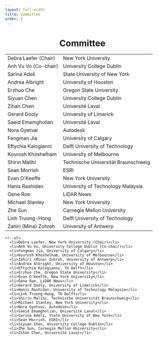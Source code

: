 ```yaml
---
layout: full-width
title: Committee
order: 2
---
```



<center>
    <h1 class="content-listing-header sans">Committee</h1>
</center>

<div class="content-listing">
	<center>
	    <table>
			<tr><td>Debra Laefer (Chair)</td><td>New York University</td></tr>
			<tr><td>Anh Vu Vo (Co-chair)</td><td>University College Dublin</td></tr>
			<tr><td>Sarina Adeli</td><td>State University of New York</td></tr>
			<tr><td>Andrea Albright</td><td>University of Houston</td></tr>
			<tr><td>Erzhuo Che</td><td>Oregon State University</td></tr>
			<tr><td>Siyuan Chen</td><td>University College Dublin</td></tr>
			<tr><td>Zihan Chen</td><td>Université Laval</td></tr>
			<tr><td>Gerard Dooly</td><td>University of Limerick</td></tr>
			<tr><td>Saeid Emamgholian</td><td>Université Laval</td></tr>
			<tr><td>Nora Gyetvai</td><td>Autodesk</td></tr>
			<tr><td>Fengman Jia</td><td>University of Calgary</td></tr>
			<tr><td>Eftychia Kalogianni</td><td>Delft University of Technology</td></tr>
			<tr><td>Kourosh Khoshelham</td><td>University of Melbourne</td></tr>
			<tr><td>Shirin Malihi</td><td>Technische Universität Braunschweig</td></tr>
			<tr><td>Sean Morrish</td><td>ESRI</td></tr>
			<tr><td>Evan O'Keeffe</td><td>New York University</td></tr>
			<tr><td>Hanis Rashidan</td><td>University of Technology Malaysia</td></tr>
			<tr><td>Gene Roe</td><td>LiDAR News</td></tr>	
			<tr><td>Michael Stanley</td><td>New York University</td></tr>
			<tr><td>Zhe Sun</td><td>Carnegie Mellon University</td></tr>
			<tr><td>Linh Truong-Hong</td><td>Delft University of Technology</td></tr>
			<tr><td>Zahiri (Mina) Zohreh</td><td>University of Antwerp</td></tr>
		</table>
	</center>

	

	<!--ul>
      <li>Debra Laefer, New York University (Chair)</li>
      <li>Anh Vu Vo, University College Dublin (Co-chair)</li>
      <li>Fengman Jia, University of Calgary</li>
      <li>Kourosh Khoshelham, University of Melbourne</li>
      <li>Zahiri (Mina) Zohreh, University of Antwerp</li>
      <li>Andrea Albright, University of Houston</li>
      <li>Eftychia Kalogianni, TU Delft</li>
      <li>Erzhuo Che, Oregon State University</li>
      <li>Evan O'Keeffe, New York University</li>
      <li>Gene Roe, LiDAR News</li>
      <li>Gerard Dooly, University of Limerick</li>
      <li>Hanis Rashidan, University of Technology Malaysia</li>
      <li>Linh Truong-Hong, TU Delft</li>
      <li>Shirin Malihi, Technische Universität Braunschweig</li>
      <li>Michael Stanley, New York University</li>
      <li>Nora Gyetvai, Autodesk</li>
      <li>Saeid Emamgholian, Université Laval</li>
      <li>Sarina Adeli, State University of New York</li>
      <li>Sean Morrish, ESRI</li>
      <li>Siyuan Chen, University College Dublin</li>
      <li>Zhe Sun, Carnegie Mellon University</li>
      <li>Zihan Chen, Université Laval</li>
  </ul-->
</div>
